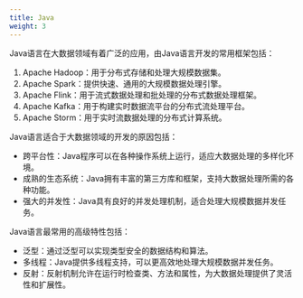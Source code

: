 ```yaml
---
title: Java
weight: 3
---
```



Java语言在大数据领域有着广泛的应用，由Java语言开发的常用框架包括：

1. Apache Hadoop：用于分布式存储和处理大规模数据集。
2. Apache Spark：提供快速、通用的大规模数据处理引擎。
3. Apache Flink：用于流式数据处理和批处理的分布式数据处理框架。
4. Apache Kafka：用于构建实时数据流平台的分布式流处理平台。
5. Apache Storm：用于实时流数据处理的分布式计算系统。

Java语言适合于大数据领域的开发的原因包括：
- 跨平台性：Java程序可以在各种操作系统上运行，适应大数据处理的多样化环境。
- 成熟的生态系统：Java拥有丰富的第三方库和框架，支持大数据处理所需的各种功能。
- 强大的并发性：Java具有良好的并发处理机制，适合处理大规模数据并发任务。

Java语言最常用的高级特性包括：
- 泛型：通过泛型可以实现类型安全的数据结构和算法。
- 多线程：Java提供多线程支持，可以更高效地处理大规模数据并发任务。
- 反射：反射机制允许在运行时检查类、方法和属性，为大数据处理提供了灵活性和扩展性。

